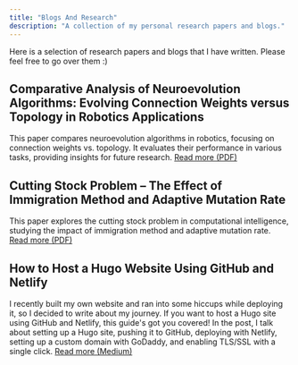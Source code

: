 ```yaml
---
title: "Blogs And Research"
description: "A collection of my personal research papers and blogs."
---
```

Here is a selection of research papers and blogs that I have written. Please feel free to go over them :)

## Comparative Analysis of Neuroevolution Algorithms: Evolving Connection Weights versus Topology in Robotics Applications

This paper compares neuroevolution algorithms in robotics, focusing on connection weights vs. topology. It evaluates their performance in various tasks, providing insights for future research.
[Read more (PDF)](/pdf/neuroevolution.pdf)


## Cutting Stock Problem – The Effect of Immigration Method and Adaptive Mutation Rate

This paper explores the cutting stock problem in computational intelligence, studying the impact of immigration method and adaptive mutation rate.
[Read more (PDF)](/pdf/cuttingproblem.pdf)


## How to Host a Hugo Website Using GitHub and Netlify

I recently built my own website and ran into some hiccups while deploying it, so I decided to write about my journey. If you want to host a Hugo site using GitHub and Netlify, this guide's got you covered! In the post, I talk about setting up a Hugo site, pushing it to GitHub, deploying with Netlify, setting up a custom domain with GoDaddy, and enabling TLS/SSL with a single click.
[Read more (Medium)](https://medium.com/@faranzafar/how-to-host-a-hugo-website-using-github-and-netlify-along-with-your-custom-domain-for-free-7ad3b45960e1)
